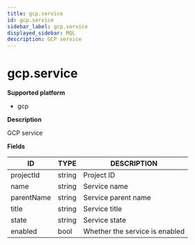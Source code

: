 ```yaml
---
title: gcp.service
id: gcp.service
sidebar_label: gcp.service
displayed_sidebar: MQL
description: GCP service
---
```


# gcp.service

**Supported platform**

- gcp

**Description**

GCP service

**Fields**

| ID         | TYPE   | DESCRIPTION                    |
| ---------- | ------ | ------------------------------ |
| projectId  | string | Project ID                     |
| name       | string | Service name                   |
| parentName | string | Service parent name            |
| title      | string | Service title                  |
| state      | string | Service state                  |
| enabled    | bool   | Whether the service is enabled |
